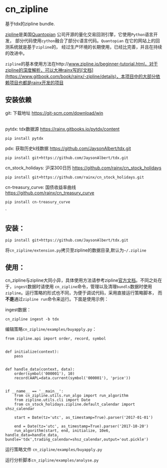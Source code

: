 # cn_zipline
基于tdx的zipline bundle.

[zipline](http://zipline.io/)是美国[Quantopian](https://quantopian.com/) 公司开源的量化交易回测引擎，它使用`Python`语言开发，
部分代码使用`cython`融合了部分c语言代码。`Quantopian` 在它的网站上的回测系统就是基于`zipline`的，
经过生产环境的长期使用，已经比完善，并且在持续的改进中。

`zipline`的基本使用方法在http://www.zipline.io/beginner-tutorial.html，对于zipline的深度解析，可以大神rainx写的[文档](https://www.gitbook.com/book/rainx/-zipline/details)，本项目中的大部分依赖项目也都是rainx开发的项目

## 安装依赖

git: 下载地址 https://git-scm.com/download/win

\
pytdx: tdx数据源 https://rainx.gitbooks.io/pytdx/content

    pip install pytdx

pdx: 获取历史k线数据 https://github.com/JaysonAlbert/tdx.git

    pip install git+https://github.com/JaysonAlbert/tdx.git
      
cn_stock_holidays: 沪深300日历 https://github.com/rainx/cn_stock_holidays
      
    pip install git+https://github.com/rainx/cn_stock_holidays.git
    
cn-treasury_curve: 国债收益率曲线 https://github.com/rainx/cn_treasury_curve

    pip install cn-treasury_curve
`
## 安装：

    pip install git+https://github.com/JaysonAlbert/tdx.git
    
将`cn_zipline/extension.py`拷贝至zipline的数据目录,默认为`~/.zipline`
    
    
## 使用：
cn_zipline与zipline大同小异，具体使用方法请参考zipline[官方文档](http://zipline.io/)。不同之处在于，`ingest`数据时请使用
`cn_zipline`命令，管理以及清理`bundls`数据时使用`zipline`。运行策略的形式也不同，为便于调试代码，采用直接运行策略脚本，
而**不是**通过`zipline run`命令来运行。下面是使用示例：

ingest数据：

    cn_zipline ingest -b tdx
    
编辑策略`cn_zipline/examples/buyapply.py`：

    from zipline.api import order, record, symbol


    def initialize(context):
        pass
    
    
    def handle_data(context, data):
        order(symbol('000001'), 10)
        record(AAPL=data.current(symbol('000001'), 'price'))
    
    
    if __name__ == '__main__':
        from cn_zipline.utils.run_algo import run_algorithm
        from zipline.utils.cli import Date
        from cn_stock_holidays.zipline.default_calendar import shsz_calendar
    
        start = Date(tz='utc', as_timestamp=True).parser('2017-01-01')
    
        end = Date(tz='utc', as_timestamp=True).parser('2017-10-20')
        run_algorithm(start, end, initialize, 10e6, handle_data=handle_data, bundle='tdx',trading_calendar=shsz_calendar,output='out.pickle')
       
运行策略文件 `cn_zipline/examples/buyapply.py`

运行分析脚本`cn_zipline/examples/analyse.py`